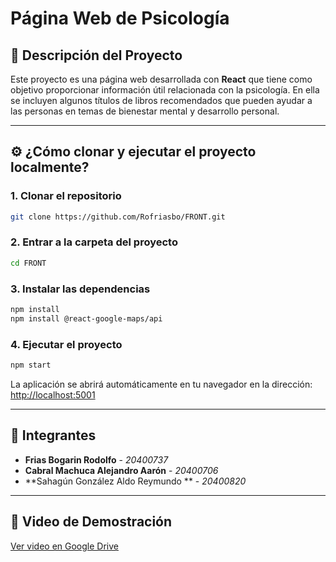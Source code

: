 # Página Web de Psicología

## 📘 Descripción del Proyecto

Este proyecto es una página web desarrollada con **React** que tiene como objetivo proporcionar información útil relacionada con la psicología. En ella se incluyen algunos títulos de libros recomendados que pueden ayudar a las personas en temas de bienestar mental y desarrollo personal.

---

## ⚙️ ¿Cómo clonar y ejecutar el proyecto localmente?

### 1. Clonar el repositorio

```bash
git clone https://github.com/Rofriasbo/FRONT.git
```

### 2. Entrar a la carpeta del proyecto

```bash
cd FRONT
```

### 3. Instalar las dependencias

```bash
npm install
npm install @react-google-maps/api
```

### 4. Ejecutar el proyecto

```bash
npm start
```

La aplicación se abrirá automáticamente en tu navegador en la dirección:  
[http://localhost:5001](http://localhost:5001)

---

## 👥 Integrantes

- **Frias Bogarin Rodolfo** - *20400737*  
- **Cabral Machuca Alejandro Aarón** - *20400706*
- **Sahagún González Aldo Reymundo ** - *20400820* 

---

## 🎥 Video de Demostración

[Ver video en Google Drive](https://drive.google.com/file/d/1WPQYJ9_fTKUhQEbnJELcofsQssh53SeA/view?usp=drive_link)